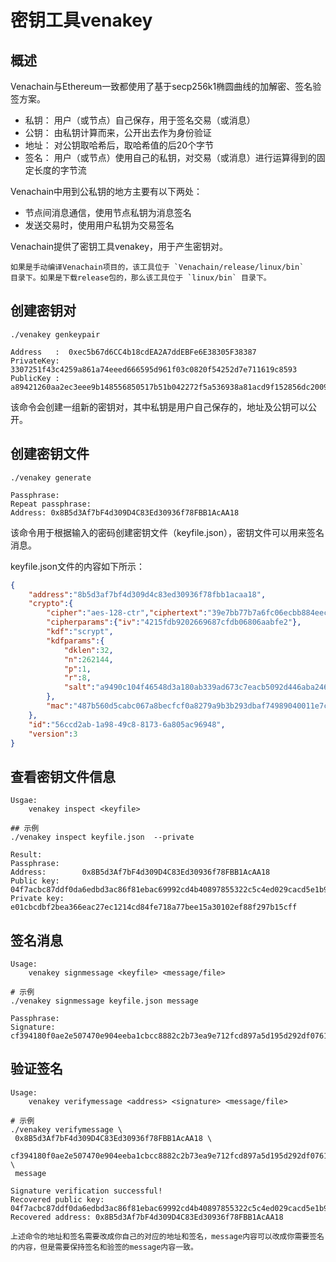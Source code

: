 # 密钥工具venakey

## 概述

Venachain与Ethereum一致都使用了基于secp256k1椭圆曲线的加解密、签名验签方案。

-   私钥： 用户（或节点）自己保存，用于签名交易（或消息）
-   公钥： 由私钥计算而来，公开出去作为身份验证
-   地址： 对公钥取哈希后，取哈希值的后20个字节
-   签名： 用户（或节点）使用自己的私钥，对交易（或消息）进行运算得到的固定长度的字节流

Venachain中用到公私钥的地方主要有以下两处：

-   节点间消息通信，使用节点私钥为消息签名
-   发送交易时，使用用户私钥为交易签名

Venachain提供了密钥工具venakey，用于产生密钥对。

```{note}
如果是手动编译Venachain项目的，该工具位于 `Venachain/release/linux/bin`
目录下。如果是下载release包的，那么该工具位于 `linux/bin` 目录下。
```

## 创建密钥对

``` shell
./venakey genkeypair
```

``` console
Address   :  0xec5b67d6CC4b18cdEA2A7ddEBFe6E38305F38387
PrivateKey:  3307251f43c4259a861a74eeed666595d961f03c0820f54252d7e711619c8593
PublicKey :  a89421260aa2ec3eee9b148556850517b51b042272f5a536938a81acd9f152856dc200911f43f9a1d65567e31875d8de639a8b168c819ff0a3b5cb0a4d056e9f
```

该命令会创建一组新的密钥对，其中私钥是用户自己保存的，地址及公钥可以公开。

## 创建密钥文件

``` shell
./venakey generate

Passphrase:
Repeat passphrase:
Address: 0x8B5d3Af7bF4d309D4C83Ed30936f78FBB1AcAA18
```

该命令用于根据输入的密码创建密钥文件（keyfile.json），密钥文件可以用来签名消息。

keyfile.json文件的内容如下所示：

``` json
{
    "address":"8b5d3af7bf4d309d4c83ed30936f78fbb1acaa18",
    "crypto":{
        "cipher":"aes-128-ctr","ciphertext":"39e7bb77b7a6fc06ecbb884eecdd0f1fdcf48bd9ecd11aa5a904816bb1922160",
        "cipherparams":{"iv":"4215fdb9202669687cfdb06806aabfe2"},
        "kdf":"scrypt",
        "kdfparams":{
            "dklen":32,
            "n":262144,
            "p":1,
            "r":8,
            "salt":"a9490c104f46548d3a180ab339ad673c7eacb5092d446aba24621a7c25765852"
        },
        "mac":"487b560d5cabc067a8becfcf0a8279a9b3b293dbaf74989040011e7c40b30b92"
    },
    "id":"56ccd2ab-1a98-49c8-8173-6a805ac96948",
    "version":3
}
```

## 查看密钥文件信息

``` shell
Usgae:
    venakey inspect <keyfile>

## 示例
./venakey inspect keyfile.json  --private
```

``` console
Result:
Passphrase:
Address:        0x8B5d3Af7bF4d309D4C83Ed30936f78FBB1AcAA18
Public key:     04f7acbc87ddf0da6edbd3ac86f81ebac69992cd4b40897855322c5c4ed029cacd5e1b9ef5b78d66576de68041689702fe5a893cae5f46def58e25738efa2ff801
Private key:    e01cbcdbf2bea366eac27ec1214cd84fe718a77bee15a30102ef88f297b15cff
```

## 签名消息

``` shell
Usage:
    venakey signmessage <keyfile> <message/file>

# 示例
./venakey signmessage keyfile.json message
```

``` console
Passphrase:
Signature: cf394180f0ae2e507470e904eeba1cbcc8882c2b73ea9e712fcd897a5d195d292df076171dfb03e1913226de5060e5e7548ecc3091157f8d5b8b62def6c6d9d600
```

## 验证签名

``` shell
Usage:
    venakey verifymessage <address> <signature> <message/file>

# 示例
./venakey verifymessage \
 0x8B5d3Af7bF4d309D4C83Ed30936f78FBB1AcAA18 \
 cf394180f0ae2e507470e904eeba1cbcc8882c2b73ea9e712fcd897a5d195d292df076171dfb03e1913226de5060e5e7548ecc3091157f8d5b8b62def6c6d9d600 \
 message
```

``` console
Signature verification successful!
Recovered public key: 04f7acbc87ddf0da6edbd3ac86f81ebac69992cd4b40897855322c5c4ed029cacd5e1b9ef5b78d66576de68041689702fe5a893cae5f46def58e25738efa2ff801
Recovered address: 0x8B5d3Af7bF4d309D4C83Ed30936f78FBB1AcAA18
```

```{note}
上述命令的地址和签名需要改成你自己的对应的地址和签名，message内容可以改成你需要签名的内容，但是需要保持签名和验签的message内容一致。
```



